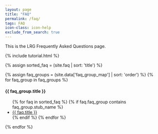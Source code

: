```yaml
---
layout: page
title: "FAQ"
permalink: /faq/
tags: FAQ
icon-class: icon-help
exclude_from_search: true
---
```


This is the LRG Frequently Asked Questions page.

{% include tutorial.html %}

{% assign sorted_faq = (site.faq | sort: 'title') %}

{% assign faq_groups = (site.data['faq_group_map'] | sort: 'order') %}
{% for faq_group in faq_groups %}
<h4>{{ faq_group.title }}</h4>
<ul>
  {% for faq in sorted_faq %}
    {% if faq.faq_group contains faq_group.stub_name %}
  <li><a href="{{ faq.url }}">{{ faq.title }}</a></li>
    {% endif %}
  {% endfor %}
</ul>  
{% endfor %}